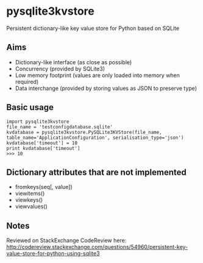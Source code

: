 pysqlite3kvstore
================

Persistent dictionary-like key value store for Python based on SQLite


Aims
----

 - Dictionary-like interface (as close as possible)
 - Concurrency (provided by SQLite3)
 - Low memory footprint (values are only loaded into memory when required)
 - Data interchange (provided by storing values as JSON to preserve type)


Basic usage
-----------

    import pysqlite3kvstore
    file_name = 'testconfigdatabase.sqlite'
    kvdatabase = pysqlite3kvstore.PySQLite3KVStore(file_name, table_name='ApplicationConfiguration', serialisation_type='json')
    kvdatabase['timeout'] = 10
    print kvdatabase['timeout']
    >>> 10


Dictionary attributes that are not implemented
----------------------------------------------

- fromkeys(seq[, value])
- viewitems()
- viewkeys()
- viewvalues()


Notes
-----

Reviewed on StackExchange CodeReview here: http://codereview.stackexchange.com/questions/54960/persistent-key-value-store-for-python-using-sqlite3


